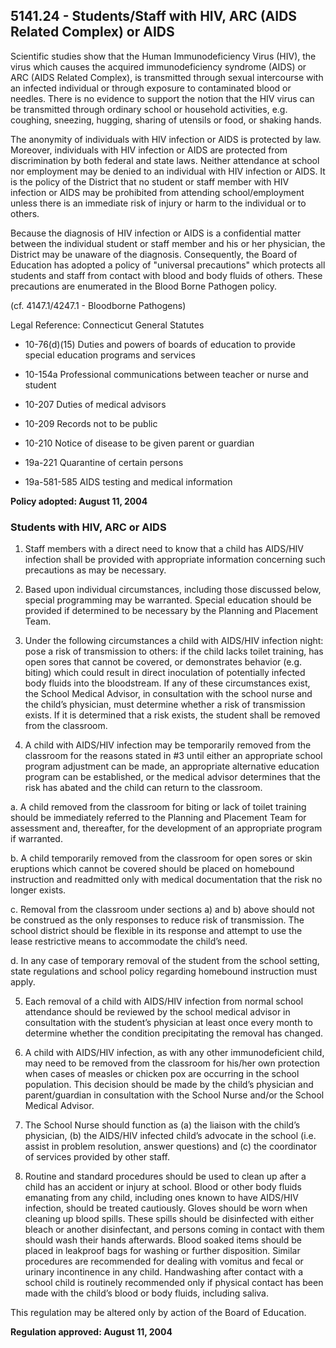 ## 5141.24 - Students/Staff with HIV, ARC (AIDS Related Complex) or AIDS

Scientific studies show that the Human Immunodeficiency Virus (HIV), the virus which causes the acquired immunodeficiency syndrome (AIDS) or ARC (AIDS Related Complex), is transmitted through sexual intercourse with an infected individual or through exposure to contaminated blood or needles. There is no evidence to support the notion that the HIV virus can be transmitted through ordinary school or household activities, e.g. coughing, sneezing, hugging, sharing of utensils or food, or shaking hands.

The anonymity of individuals with HIV infection or AIDS is protected by law. Moreover, individuals with HIV infection or AIDS are protected from discrimination by both federal and state laws. Neither attendance at school nor employment may be denied to an individual with HIV infection or AIDS. It is the policy of the District that no student or staff member with HIV infection or AIDS may be prohibited from attending school/employment unless there is an immediate risk of injury or harm to the individual or to others.

Because the diagnosis of HIV infection or AIDS is a confidential matter between the individual student or staff member and his or her physician, the District may be unaware of the diagnosis. Consequently, the Board of Education has adopted a policy of "universal precautions" which protects all students and staff from contact with blood and body fluids of others. These precautions are enumerated in the Blood Borne Pathogen policy.

(cf. 4147.1/4247.1 - Bloodborne Pathogens)

Legal Reference:  Connecticut General Statutes

* 10-76(d)(15) Duties and powers of boards of education to provide special education programs and services

* 10-154a Professional communications between teacher or nurse and student

* 10-207 Duties of medical advisors

* 10-209 Records not to be public

* 10-210 Notice of disease to be given parent or guardian

* 19a-221 Quarantine of certain persons

* 19a-581-585 AIDS testing and medical information

**Policy adopted:  August 11, 2004**

### Students with HIV, ARC or AIDS

1.  Staff members with a direct need to know that a child has AIDS/HIV infection shall be provided with appropriate information concerning such precautions as may be necessary.

2.  Based upon individual circumstances, including those discussed below, special programming may be warranted. Special education should be provided if determined to be necessary by the Planning and Placement Team.

3.  Under the following circumstances a child with AIDS/HIV infection night: pose a risk of transmission to others: if the child lacks toilet training, has open sores that cannot be covered, or demonstrates behavior (e.g. biting) which could result in direct inoculation of potentially infected body fluids into the bloodstream. If any of these circumstances exist, the School Medical Advisor, in consultation with the school nurse and the child’s physician, must determine whether a risk of transmission exists. If it is determined that a risk exists, the student shall be removed from the classroom.

4.  A child with AIDS/HIV infection may be temporarily removed from the classroom for the reasons stated in #3 until either an appropriate school program adjustment can be made, an appropriate alternative education program can be established, or the medical advisor determines that the risk has abated and the child can return to the classroom.

  a.  A child removed from the classroom for biting or lack of toilet training should be immediately referred to the Planning and Placement Team for assessment and, thereafter, for the development of an appropriate program if warranted.

  b.  A child temporarily removed from the classroom for open sores or skin eruptions which cannot be covered should be placed on homebound instruction and readmitted only with medical documentation that the risk no longer exists.

  c.  Removal from the classroom under sections a) and b) above should not be construed as the only responses to reduce risk of transmission. The school district should be flexible in its response and attempt to use the lease restrictive means to accommodate the child’s need.

  d.  In any case of temporary removal of the student from the school setting, state regulations and school policy regarding homebound instruction must apply.

5.  Each removal of a child with AIDS/HIV infection from normal school attendance should be reviewed by the school medical advisor in consultation with the student’s physician at least once every month to determine whether the condition precipitating the removal has changed.

6.  A child with AIDS/HIV infection, as with any other immunodeficient child, may need to be removed from the classroom for his/her own protection when cases of measles or chicken pox are occurring in the school population. This decision should be made by the child’s physician and parent/guardian in consultation with the School Nurse and/or the School Medical Advisor.

7.  The School Nurse should function as (a) the liaison with the child’s physician, (b) the AIDS/HIV infected child’s advocate in the school (i.e. assist in problem resolution, answer questions) and (c) the coordinator of services provided by other staff.

8.  Routine and standard procedures should be used to clean up after a child has an accident or injury at school. Blood or other body fluids emanating from any child, including ones known to have AIDS/HIV infection, should be treated cautiously. Gloves should be worn when cleaning up blood spills. These spills should be disinfected with either bleach or another disinfectant, and persons coming in contact with them should wash their hands afterwards. Blood soaked items should be placed in leakproof bags for washing or further disposition. Similar procedures are recommended for dealing with vomitus and fecal or urinary incontinence in any child. Handwashing after contact with a school child is routinely recommended only if physical contact has been made with the child’s blood or body fluids, including saliva.

This regulation may be altered only by action of the Board of Education.

**Regulation approved:  August 11, 2004**

